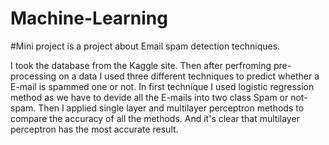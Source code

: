 # Machine-Learning

#Mini project is a project about Email spam detection techniques.

I took the database from the Kaggle site. Then after perfroming pre-processing on a data I used three different techniques to predict whether a E-mail is spammed one or not.
In first technique I used logistic regression method as we have to devide all the E-mails into two class Spam or not-spam.
Then I applied single layer and multilayer perceptron methods to compare the accuracy of all the methods.
And it's clear that multilayer perceptron has the most accurate result.
